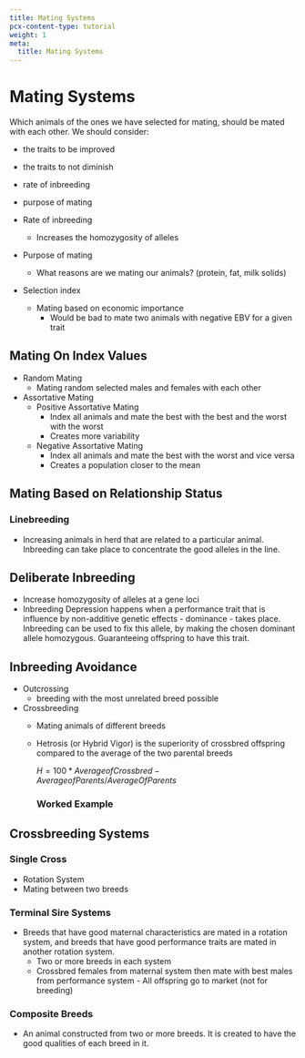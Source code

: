 ```yaml
---
title: Mating Systems
pcx-content-type: tutorial
weight: 1
meta:
  title: Mating Systems
---
```


# Mating Systems

Which animals of the ones we have selected for mating, should  be mated with each other. We should consider:

- the traits to be improved
- the traits to not diminish
- rate of inbreeding
- purpose of mating

- Rate of inbreeding
    - Increases the homozygosity of alleles
- Purpose of mating
    - What reasons are we mating our animals? (protein, fat, milk solids)
- Selection index
    - Mating based on economic importance
        - Would be bad to mate two animals with negative EBV for a given trait

## Mating On Index Values

- Random Mating
    - Mating random selected males and females with each other
- Assortative Mating
    - Positive Assortative Mating
        - Index all animals and mate the best with the best and the worst with the worst
        - Creates more variability
    - Negative Assortative Mating
        - Index all animals and mate the best with the worst and vice versa
        - Creates a population closer to the mean

## Mating Based on Relationship Status

### Linebreeding

- Increasing animals in herd that are related to a particular animal. Inbreeding can take place to concentrate the good alleles in the line.

## Deliberate Inbreeding

- Increase homozygosity of alleles at a gene loci
- Inbreeding Depression happens when a performance trait that is influence by non-additive genetic effects - dominance - takes place. Inbreeding can be used to fix this allele, by making the chosen dominant allele homozygous. Guaranteeing offspring to have this trait.

## Inbreeding Avoidance

- Outcrossing
    - breeding with the most unrelated breed possible
- Crossbreeding
    - Mating animals of different breeds
    - Hetrosis (or Hybrid Vigor) is the superiority of crossbred offspring compared to the average of the two parental breeds
        
        $H=100*Average of Crossbred - Average of Parents/AverageOfParents$
        
        ### Worked Example
        
    

## Crossbreeding Systems

### Single Cross

- Rotation System
- Mating between two breeds

### Terminal Sire Systems

- Breeds that have good maternal characteristics are mated in a rotation system, and breeds that have good performance traits are mated in another rotation system.
    - Two or more breeds in each system
    - Crossbred females from maternal system then mate with best males from performance system - All offspring go to market (not for breeding)

### Composite Breeds

- An animal constructed from two or more breeds. It is created to have the good qualities of each breed in it.